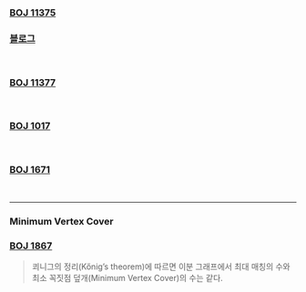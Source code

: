 ### [BOJ 11375](https://www.acmicpc.net/problem/11375)     
### [블로그](https://kibbomi.tistory.com/41)  
<br>

### [BOJ 11377](https://www.acmicpc.net/problem/11377)  
<br>

### [BOJ 1017](https://www.acmicpc.net/problem/1017)  
<br>

### [BOJ 1671](https://www.acmicpc.net/problem/1671)
<br>  

--- 
### Minimum Vertex Cover  
### [BOJ 1867](https://www.acmicpc.net/problem/1867)  
> 쾨니그의 정리(Kőnig’s theorem)에 따르면 이분 그래프에서 최대 매칭의 수와 최소 꼭짓점 덮개(Minimum Vertex Cover)의 수는 같다.  
<br>
